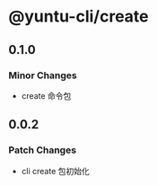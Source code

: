 # @yuntu-cli/create

## 0.1.0

### Minor Changes

- create 命令包

## 0.0.2

### Patch Changes

- cli create 包初始化

